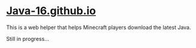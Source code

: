 # [Java-16.github.io](https://java-16.github.io)

This is a web helper that helps Minecraft players download the latest Java.

Still in progress...
